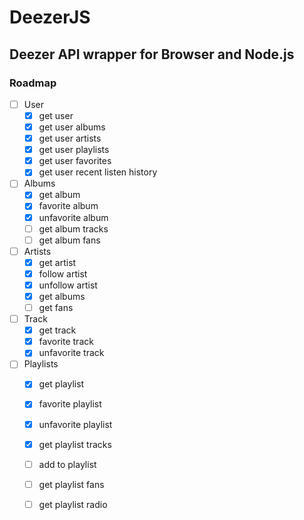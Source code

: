 # DeezerJS
Deezer API wrapper for Browser and Node.js
---

### **Roadmap**

- [ ] User
    - [x] get user
    - [x] get user albums
    - [x] get user artists
    - [x] get user playlists
    - [x] get user favorites
    - [x] get user recent listen history

- [ ] Albums
    - [x] get album
    - [x] favorite album
    - [x] unfavorite album
    - [ ] get album tracks
    - [ ] get album fans

- [ ] Artists
    - [x] get artist
    - [x] follow artist
    - [x] unfollow artist
    - [x] get albums
    - [ ] get fans

- [ ] Track
    - [x] get track
    - [x] favorite track
    - [x] unfavorite track

- [ ] Playlists
    - [x] get playlist
    - [x] favorite playlist
    - [x] unfavorite playlist
    - [x] get playlist tracks
    - [ ] add to playlist
    - [ ] get playlist fans
    - [ ] get playlist radio


